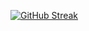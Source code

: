 [![GitHub Streak](http://github-readme-streak-stats.herokuapp.com?user=Manylovvv&theme=rising-sun&hide_border=%D0%9B%D0%9E%D0%96%D0%AC&border_radius=15&date_format=M%20j%5B%2C%20Y%5D&card_width=900)](https://git.io/streak-stats)

